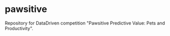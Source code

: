 # pawsitive
Repository for DataDriven competition "Pawsitive Predictive Value: Pets and Productivity".
